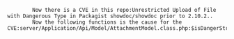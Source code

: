 
            Now there is a CVE in this repo:Unrestricted Upload of File with Dangerous Type in Packagist showdoc/showdoc prior to 2.10.2..
            Now the following functions is the cause for the CVE:server/Application/Api/Model/AttachmentModel.class.php:$isDangerStr();server/Application/Api/Model/AttachmentModel.class.php:isDangerFilename();server/Application/Api/Model/AttachmentModel.class.php:upload();server/Application/Api/Model/AttachmentModel.class.php:upload();
            